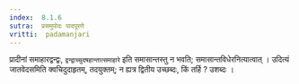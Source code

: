 ```yaml
---
index:  8.1.6
sutra:  प्रसमुपोदः पादपूरणे
vritti:  padamanjari
---
```


प्रादीनां समाहारद्वन्द्वः, `द्वन्द्वाच्चुदषहान्तात्समाहारे` इति समासान्तस्तु न भवति; समासान्तविधेरनित्यात्वात् । उदित्यं जातवेदसमिति क्वचिदुदाहृतम्, तदयुक्तम्; न ह्यत्र द्वितीय उच्छब्दः, किं तर्हि ? उशब्दः ।
